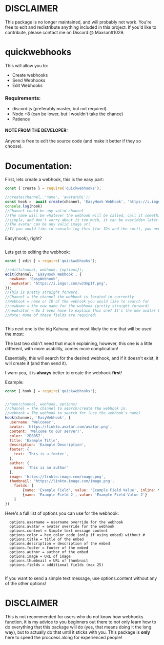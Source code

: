 # DISCLAIMER
This package is no longer maintained, and will probably not work. You're free to edit and redistribute anything included in this project. If you'd like to contribute, please contact me on Discord @ Maxson#1029.

# quickwebhooks
This will allow you to:
- Create webhooks
- Send Webhooks
- Edit Webhooks

### Requirements:
- discord.js (preferably master, but not required)
- Node +8 (can be lower, but I wouldn't take the chance)
- Patience


#### NOTE FROM THE DEVELOPER:
Anyone is free to edit the source code (and make it better if they so choose). 





# Documentation:


First, lets create a webhook, this is the easy part:

```js
const { create } = require('quickwebhooks');

//create(channel, 'name', 'avatarURL');
const hook =  await create(channel, 'EasyHook Webhook', 'https://i.imgur.com/kM0vh1x.png');
console.log(hook)
//Channel could be any valid channel 
//The name will be whatever the webhook will be called, call it something 
//simple, and don't worry about it too much, it can be overidden later.
//The avatar can be any valid image url
//If you would like to console log this (for IDs and the sort), you need to use await (in case you're dumb, like me).
```
Easy(hook), right?

```

```

Lets get to editing the webhook:

```js
const { edit } = require('quickwebhooks');

//edit(channel, webhook, {options});
edit(channel, 'EasyHook Webhook', {
  newName: 'EasyWebhook',
  newAvatar: 'https://i.imgur.com/wJdmpIT.png',
});
//This is pretty straight forward.
//Channel = the channel the webhook is located in currently
//Webhook = name or ID of the webhook you would like to search for
//newName = the new name for the webhook (pretty straight forward)
//newAvatar = Do I even have to explain this one? It's the new avatar URL
//Note: None of these fields are required!
```

```

```

This next one is the big Kahuna, and most likely the one that will be used the most:


The last two didn't need that much explaining, however, this one is a little different, with more usability, comes more complication!

Essentially, this will search for the desired webhook, and if it doesn't exist, it will create it (and then send it).

I warn you, it is **always** better to create the webhook __first__!





Example:
```js
const { hook } = require('quickwebhooks');


//hook(channel, webhook, options)
//channel = The channel to search/create the webhook in.
//webhook = The webhook to search for (use the webhook's name)
hook(channel, 'EasyWebhook', {
  username: 'Welcomer',
  avatar: 'https://linkto.avatar.com/avatar.png',
  content: 'Welcome to our server!',
  color: '2E8B57',
  title: 'Example Title',
  description: 'Example Description',
  footer: {
    text: 'This is a footer',
  },
  author: {
    name: 'This is an author'
  },
  image: 'https://linkto.image.com/image.png',
  thumbnail: 'https://linkto.image.com/image.png',
	fields: [
		{name: 'Example Field', value: 'Example Field Value', inline: true},
		{name: 'Example Field 2', value: 'Example Field Value 2'}
	]
})
```
Here's a full list of options you can use for the webhook:

```
  options.username = username override for the webhook
  options.avatar = avatar override for the webhook
  options.content = Simple text message content
  options.color = hex color code (only if using embed) without #
  options.title = title of the embed
  options.description = description of the embed
  options.footer = footer of the embed
  options.author = author of the embed
  options.image = URL of image
  options.thumbnail = URL of thumbnail
  options.fields = additional fields (max 25)
  
```
If you want to send a simple text message, use options.content without any of the other options!


# DISCLAIMER
This is not recommended for users who do not know how webhooks function, it is my advice to you beginners out there to not only learn how to do everything that this package will do (yes, that means doing it the long way), but to actually do that until it sticks with you. This package is **only** here to speed the proccess along for experienced people!
